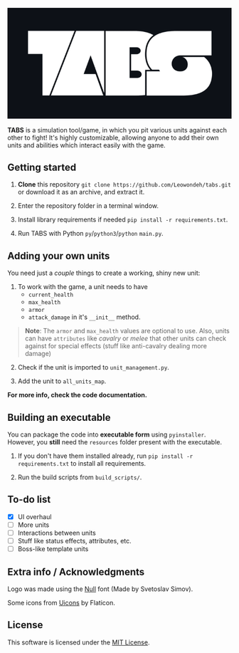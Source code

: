 ![TABS Logo](resources/logos/logo.20.png)

**TABS** is a simulation tool/game, in which you pit various units against each other to fight! It's highly customizable, allowing anyone to add their own units and abilities which interact easily with the game.

## Getting started

1. **Clone** this repository ```git clone https://github.com/Leowondeh/tabs.git``` or download it as an archive, and extract it.

2. Enter the repository folder in a terminal window.

2. Install library requirements if needed ```pip install -r requirements.txt```.

3. Run TABS with Python ```py```/```python3```/```python``` ```main.py```.

## Adding your own units

You need just a *couple* things to create a working, shiny new unit:

1. To work with the game, a unit needs to have 
    - ```current_health```
    - ```max_health```
    - ```armor```
    - ```attack_damage```
in it's `__init__` method.

> **Note**: The ```armor``` and ```max_health``` values are optional to use. Also, units can have ```attributes``` like *cavalry* or *melee* that other units can check against for special effects (stuff like anti-cavalry dealing more damage)

2. Check if the unit is imported to ```unit_management.py```.

3. Add the unit to ```all_units_map```.

**For more info, check the code documentation.**

## Building an executable

You can package the code into **executable form** using ```pyinstaller```. However, you **still** need the ```resources``` folder present with the executable.

1. If you don't have them installed already, run ```pip install -r requirements.txt``` to install all requirements.

2. Run the build scripts from ```build_scripts/```.

## To-do list

- [x] UI overhaul
- [ ] More units
- [ ] Interactions between units
- [ ] Stuff like status effects, attributes, etc.
- [ ] Boss-like template units

## Extra info / Acknowledgments

Logo was made using the [Null](https://www.fontfabric.com/fonts/null/#font-styles) font (Made by Svetoslav Simov).

Some icons from [Uicons](https://www.flaticon.com/uicons) by Flaticon.

## License

This software is licensed under the [MIT License](https://en.wikipedia.org/wiki/MIT_License).